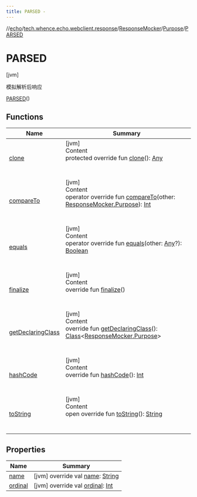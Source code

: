 ```yaml
---
title: PARSED -
---
```

//[echo](../../../../index.md)/[tech.whence.echo.webclient.response](../../../index.md)/[ResponseMocker](../../index.md)/[Purpose](../index.md)/[PARSED](index.md)



# PARSED  
 [jvm] 

模拟解析后响应

[PARSED](index.md)()  
  
   


## Functions  
  
|  Name|  Summary| 
|---|---|
| [clone](index.md#kotlin/Enum/clone/#/PointingToDeclaration/)| [jvm]  <br>Content  <br>protected override fun [clone](index.md#kotlin/Enum/clone/#/PointingToDeclaration/)(): [Any](https://kotlinlang.org/api/latest/jvm/stdlib/kotlin/-any/index.html)  <br><br><br>
| [compareTo](index.md#kotlin/Enum/compareTo/#tech.whence.echo.webclient.response.ResponseMocker.Purpose/PointingToDeclaration/)| [jvm]  <br>Content  <br>operator override fun [compareTo](index.md#kotlin/Enum/compareTo/#tech.whence.echo.webclient.response.ResponseMocker.Purpose/PointingToDeclaration/)(other: [ResponseMocker.Purpose](../index.md)): [Int](https://kotlinlang.org/api/latest/jvm/stdlib/kotlin/-int/index.html)  <br><br><br>
| [equals](index.md#kotlin/Enum/equals/#kotlin.Any?/PointingToDeclaration/)| [jvm]  <br>Content  <br>operator override fun [equals](index.md#kotlin/Enum/equals/#kotlin.Any?/PointingToDeclaration/)(other: [Any](https://kotlinlang.org/api/latest/jvm/stdlib/kotlin/-any/index.html)?): [Boolean](https://kotlinlang.org/api/latest/jvm/stdlib/kotlin/-boolean/index.html)  <br><br><br>
| [finalize](index.md#kotlin/Enum/finalize/#/PointingToDeclaration/)| [jvm]  <br>Content  <br>override fun [finalize](index.md#kotlin/Enum/finalize/#/PointingToDeclaration/)()  <br><br><br>
| [getDeclaringClass](index.md#kotlin/Enum/getDeclaringClass/#/PointingToDeclaration/)| [jvm]  <br>Content  <br>override fun [getDeclaringClass](index.md#kotlin/Enum/getDeclaringClass/#/PointingToDeclaration/)(): [Class](https://docs.oracle.com/javase/8/docs/api/java/lang/Class.html)<[ResponseMocker.Purpose](../index.md)>  <br><br><br>
| [hashCode](index.md#kotlin/Enum/hashCode/#/PointingToDeclaration/)| [jvm]  <br>Content  <br>override fun [hashCode](index.md#kotlin/Enum/hashCode/#/PointingToDeclaration/)(): [Int](https://kotlinlang.org/api/latest/jvm/stdlib/kotlin/-int/index.html)  <br><br><br>
| [toString](index.md#kotlin/Enum/toString/#/PointingToDeclaration/)| [jvm]  <br>Content  <br>open override fun [toString](index.md#kotlin/Enum/toString/#/PointingToDeclaration/)(): [String](https://kotlinlang.org/api/latest/jvm/stdlib/kotlin/-string/index.html)  <br><br><br>


## Properties  
  
|  Name|  Summary| 
|---|---|
| [name](index.md#tech.whence.echo.webclient.response/ResponseMocker.Purpose.PARSED/name/#/PointingToDeclaration/)|  [jvm] override val [name](index.md#tech.whence.echo.webclient.response/ResponseMocker.Purpose.PARSED/name/#/PointingToDeclaration/): [String](https://kotlinlang.org/api/latest/jvm/stdlib/kotlin/-string/index.html)   <br>
| [ordinal](index.md#tech.whence.echo.webclient.response/ResponseMocker.Purpose.PARSED/ordinal/#/PointingToDeclaration/)|  [jvm] override val [ordinal](index.md#tech.whence.echo.webclient.response/ResponseMocker.Purpose.PARSED/ordinal/#/PointingToDeclaration/): [Int](https://kotlinlang.org/api/latest/jvm/stdlib/kotlin/-int/index.html)   <br>

